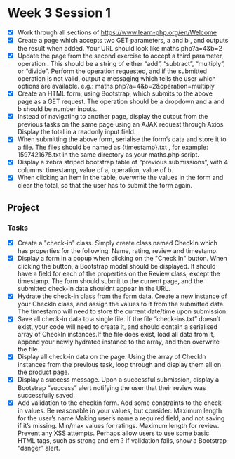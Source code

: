 # Week 3 Session 1 #
- [x] Work through all sections of https://www.learn-php.org/en/Welcome
- [x] Create a page which accepts two GET parameters, a and b , and outputs the result when added.
  Your URL should look like maths.php?a=4&b=2
- [x] Update the page from the second exercise to accept a third parameter, operation . This should be
  a string of either “add”, “subtract”, “multiply”, or “divide”. Perform the operation requested, and if the
  submitted operation is not valid, output a messaging which tells the user which options are available.
  e.g.: maths.php?a=4&b=2&operation=multiply
- [x] Create an HTML form, using Bootstrap, which submits to the above page as a GET request. The
  operation should be a dropdown and a and b should be number inputs.
- [x] Instead of navigating to another page, display the output from the previous tasks on the same page
  using an AJAX request through Axios. Display the total in a readonly input field.
- [x] When submitting the above form, serialise the form’s data and store it to a file. The files should be
  named as {timestamp}.txt , for example: 1597421675.txt in the same directory as your
  maths.php script.
- [x] Display a zebra striped bootstrap table of “previous submissions”, with 4 columns: timestamp, value of
  a, operation, value of b.
- [x] When clicking an item in the table, overwrite the values in the form and clear the total, so that the user
  has to submit the form again.

## Project ##
### Tasks ###
- [x] Create a "check-in" class. Simply create class named CheckIn which has properties for the following: Name, rating, review and timestamp.
- [x] Display a form in a popup when clicking on the "Check In" button. When clicking the button, a Bootstrap modal should be displayed. It should have a field for each of the
  properties on the Review class, except the timestamp. The form should submit to the current page, and the submitted check-in data shouldnt appear in the URL.
- [x] Hydrate the check-in class from the form data. Create a new instance of your CheckIn class, and assign the values to it from the submitted data. The
  timestamp will need to store the current date/time upon submission.
- [x] Save all check-in data to a single file. If the file “check-ins.txt” doesn’t exist, your code will need to create it, and should contain a serialised array
  of CheckIn instances.If the file does exist, load all data from it, append your newly hydrated instance to the array, and then
  overwrite the file.
- [x] Display all check-in data on the page.  Using the array of CheckIn instances from the previous task, loop through and display them all on the
  product page.
- [x] Display a success message. Upon a successful submission, display a Bootstrap “success” alert notifying the user that their review was
  successfully saved.
- [x] Add validation to the checkin form.  Add some constraints to the check-in values. Be reasonable in your values, but consider:
  Maximum length for the user’s name
  Making user’s name a required field, and not saving if it’s missing.  Min/max values for ratings. Maximum length for review. Prevent any XSS attempts. Perhaps allow users to use some basic HTML tags, such as strong and em ? If validation fails, show a Bootstrap “danger” alert.